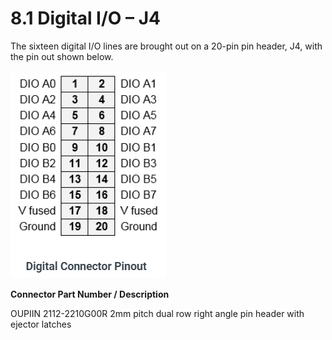 # 8.1	Digital I/O – J4

The sixteen digital I/O lines are brought out on a 20-pin pin header, J4, with the pin out shown below.

![](../../../../.gitbook/assets/image.png)

**Connector Part Number / Description**

OUPIIN 2112-2210G00R 2mm pitch dual row right angle pin header with ejector latches



